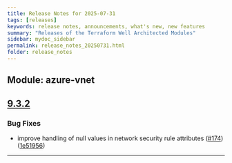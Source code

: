 ```yaml
---
title: Release Notes for 2025-07-31
tags: [releases]
keywords: release notes, announcements, what's new, new features
summary: "Releases of the Terraform Well Architected Modules"
sidebar: mydoc_sidebar
permalink: release_notes_20250731.html
folder: release_notes
---
```


## Module: azure-vnet
## [9.3.2](https://github.com/CloudNationHQ/terraform-azure-vnet/releases/tag/v9.3.2)


### Bug Fixes

* improve handling of null values in network security rule attributes ([#174](https://github.com/CloudNationHQ/terraform-azure-vnet/issues/174)) ([1e51956](https://github.com/CloudNationHQ/terraform-azure-vnet/commit/1e51956ce5adae9824c0f4edbbc18cbf0739c83b))

---

